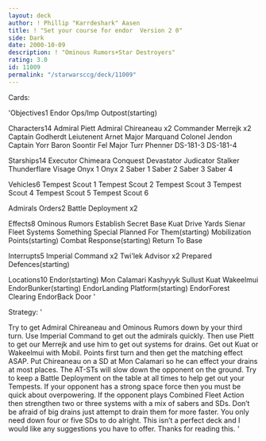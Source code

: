 ```yaml
---
layout: deck
author: ! Phillip "Karrdeshark" Aasen
title: ! "Set your course for endor  Version 2 0"
side: Dark
date: 2000-10-09
description: ! "Ominous Rumors+Star Destroyers"
rating: 3.0
id: 11009
permalink: "/starwarsccg/deck/11009"
---
```

Cards: 

'Objectives1
Endor Ops/Imp Outpost(starting)

Characters14
Admiral Piett
Admiral Chireaneau x2
Commander Merrejk x2
Captain Godherdt
Leiutenent Arnet
Major Marquand
Colonel Jendon
Captain Yorr
Baron Soontir Fel
Major Turr Phenner
DS-181-3
DS-181-4

Starships14
Executor
Chimeara
Conquest
Devastator
Judicator
Stalker
Thunderflare
Visage
Onyx 1
Onyx 2
Saber 1
Saber 2
Saber 3
Saber 4

Vehicles6
Tempest Scout 1
Tempest Scout 2
Tempest Scout 3
Tempest Scout 4
Tempest Scout 5
Tempest Scout 6


Admirals Orders2
Battle Deployment x2

Effects8
Ominous Rumors
Establish Secret Base
Kuat Drive Yards
Sienar Fleet Systems
Something Special Planned For Them(starting)
Mobilization Points(starting)
Combat Response(starting)
Return To Base

Interrupts5
Imperial Command x2
Twi’lek Advisor x2
Prepared Defences(starting)

Locations10
Endor(starting)
Mon Calamari
Kashyyyk
Sullust
Kuat
Wakeelmui
EndorBunker(starting)
EndorLanding Platform(starting)
EndorForest Clearing
EndorBack Door '

Strategy: '

Try to get Admiral Chireaneau and Ominous Rumors down by your third turn. Use Imperial Command to get out the admirals quickly. Then use Piett to get our Merrejk and use him to get out systems for drains. Get out Kuat or Wakeelmui with Mobil. Points first turn and then get the matching effect ASAP. Put Chireaneau on a SD at Mon Calamari so he can effect your drains at most places. The AT-STs will slow down the opponent on the ground. Try to keep a Battle Deployment on the table at all times to help get out your Tempests. If your opponent has a strong space force then you must be quick about overpowering. If the opponent plays Combined Fleet Action then strengthen two or three systems with a mix of sabers and SDs. Don’t be afraid of big drains just attempt to drain them for more faster. You only need down four or five SDs to do alright.
This isn’t a perfect deck and I would like any suggestions you have to offer. Thanks for reading this. '

